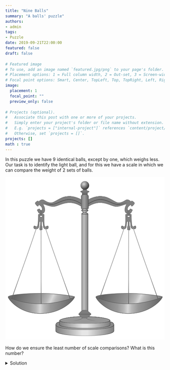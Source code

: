 ```yaml
---
title: "Nine Balls"
summary: "A balls' puzzle"
authors:
- admin
tags:
- Puzzle
date: 2019-09-21T22:00:00
featured: false
draft: false

# Featured image
# To use, add an image named `featured.jpg/png` to your page's folder.
# Placement options: 1 = Full column width, 2 = Out-set, 3 = Screen-width
# Focal point options: Smart, Center, TopLeft, Top, TopRight, Left, Right, BottomLeft, Bottom, BottomRight
image:
  placement: 1
  focal_point: ""
  preview_only: false

# Projects (optional).
#   Associate this post with one or more of your projects.
#   Simply enter your project's folder or file name without extension.
#   E.g. `projects = ["internal-project"]` references `content/project/deep-learning/index.md`.
#   Otherwise, set `projects = []`.
projects: []
math : true
---
```


In this puzzle we have $9$ identical balls, except by one, which weighs less. Our task is to identify the light ball, and for this we have a scale in which we can compare the weight of $2$ sets of balls.

![scale](./scale.png)

How do we ensure the least number of scale comparisons? What is this number?

<details>
<summary>Solution</summary>
<div style="border-left: 6px solid; border-color: #2196F3; background-color: #ddffff; padding: 0.01em 1em;">
We can ensure only $2$ comparisons as follows. First, compare the weight of two set of $3$ balls: if the scale is balanced, then the light ball is among the $3$ balls not in the scale; if the scale is unbalanced, then the light ball is in the lighter weighed set of balls. Note that in any case the problem is reduced to solve the same problem but with $3$ balls, which can be solved with just $1$ comparison as before: Compare $2$ balls: if the scale is balanced the light ball is the other one, otherwise the light ball is the lighter in the comparison.
</div>
</details>

